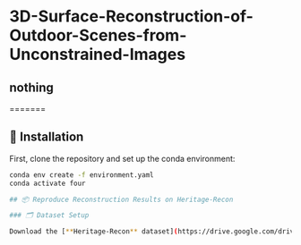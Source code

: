 # 3D-Surface-Reconstruction-of-Outdoor-Scenes-from-Unconstrained-Images

## nothing
=======
## 🔧 Installation

First, clone the repository and set up the conda environment:

```bash
conda env create -f environment.yaml
conda activate four

## 📦 Reproduce Reconstruction Results on Heritage-Recon

### 🗂️ Dataset Setup

Download the [**Heritage-Recon** dataset](https://drive.google.com/drive/folders/1eZvmk4GQkrRKUNZpagZEIY_z8Lsdw94v) and place it under the `data/` directory.




